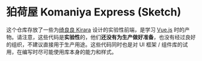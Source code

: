# 狛荷屋 Komaniya Express (Sketch)

这个仓库存放了一些为[绮良良 Kirara](https://github.com/AetherIsland/kirara) 设计的实验性前端，是学习 [Vue.js](https://cn.vuejs.org/) 时的产物。请注意，这些代码是**实验性**的，他们**还没有为生产做好准备**，也没有经过良好的组织，不建议直接用于生产用途。这些代码同时也是对 UI 框架 / 组件库的试用，在编写时尽可能使用库本身的能力和样式。

